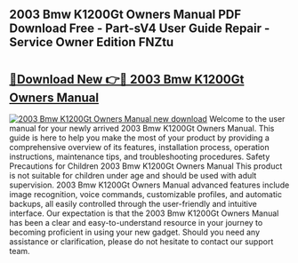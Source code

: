 ## 2003 Bmw K1200Gt Owners Manual PDF Download Free - Part-sV4 User Guide Repair - Service Owner Edition FNZtu

# <h2><a href="http://bc22659.oget.top/?id=2003+Bmw+K1200Gt+Owners+Manual">🔗Download New 👉🔴 2003 Bmw K1200Gt Owners Manual</a></h2>

[![2003 Bmw K1200Gt Owners Manual new download](https://i.imgur.com/5g1atiW.png)](http://bc22659.oget.top/?id=2003+Bmw+K1200Gt+Owners+Manual)
Welcome to the user manual for your newly arrived 2003 Bmw K1200Gt Owners Manual. This guide is here to help you make the most of your product by providing a comprehensive overview of its features, installation process, operation instructions, maintenance tips, and troubleshooting procedures. Safety Precautions for Children 2003 Bmw K1200Gt Owners Manual This product is not suitable for children under age and should be used with adult supervision. 2003 Bmw K1200Gt Owners Manual advanced features include image recognition, voice commands, customizable profiles, and automatic backups, all easily controlled through the user-friendly and intuitive interface. Our expectation is that the 2003 Bmw K1200Gt Owners Manual has been a clear and easy-to-understand resource in your journey to becoming proficient in using your new gadget. Should you need any assistance or clarification, please do not hesitate to contact our support team.
